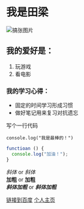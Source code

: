 # 我是田梁
![搞张图片](http://a1.att.hudong.com/05/00/01300000194285122188000535877.jpg)

## 我的爱好是：

1. 玩游戏
2. 看电影

### 我的学习心得：

* 固定的时间学习形成习惯
* 做好笔记用来复习对抗遗忘

写个一行代码

    console.log("我是最棒的！")
    
~~~javascript
functioan () {
  console.log("加油！");
}
~~~

*斜体* or _斜体_  
**加粗** or __加粗__  
***斜体加粗*** or ___斜体加粗___

[链接到百度](https://baidu.com/)
[个人主页][person]

[person]: amber-tian.github.io
